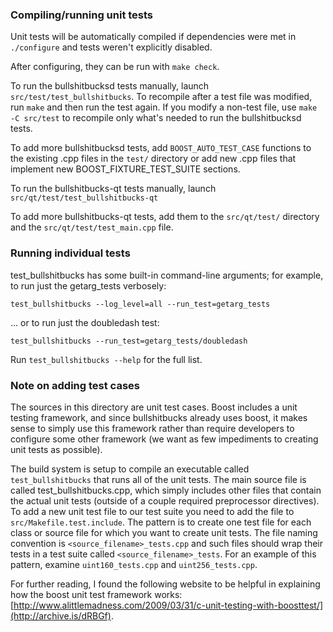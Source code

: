 ### Compiling/running unit tests

Unit tests will be automatically compiled if dependencies were met in `./configure`
and tests weren't explicitly disabled.

After configuring, they can be run with `make check`.

To run the bullshitbucksd tests manually, launch `src/test/test_bullshitbucks`. To recompile
after a test file was modified, run `make` and then run the test again. If you
modify a non-test file, use `make -C src/test` to recompile only what's needed
to run the bullshitbucksd tests.

To add more bullshitbucksd tests, add `BOOST_AUTO_TEST_CASE` functions to the existing
.cpp files in the `test/` directory or add new .cpp files that
implement new BOOST_FIXTURE_TEST_SUITE sections.

To run the bullshitbucks-qt tests manually, launch `src/qt/test/test_bullshitbucks-qt`

To add more bullshitbucks-qt tests, add them to the `src/qt/test/` directory and
the `src/qt/test/test_main.cpp` file.

### Running individual tests

test_bullshitbucks has some built-in command-line arguments; for
example, to run just the getarg_tests verbosely:

    test_bullshitbucks --log_level=all --run_test=getarg_tests

... or to run just the doubledash test:

    test_bullshitbucks --run_test=getarg_tests/doubledash

Run `test_bullshitbucks --help` for the full list.

### Note on adding test cases

The sources in this directory are unit test cases.  Boost includes a
unit testing framework, and since bullshitbucks already uses boost, it makes
sense to simply use this framework rather than require developers to
configure some other framework (we want as few impediments to creating
unit tests as possible).

The build system is setup to compile an executable called `test_bullshitbucks`
that runs all of the unit tests.  The main source file is called
test_bullshitbucks.cpp, which simply includes other files that contain the
actual unit tests (outside of a couple required preprocessor
directives). To add a new unit test file to our test suite you need
to add the file to `src/Makefile.test.include`. The pattern is to
create one test file for each class or source file for which you want
to create unit tests.  The file naming convention is
`<source_filename>_tests.cpp` and such files should wrap their tests
in a test suite called `<source_filename>_tests`.  For an example of
this pattern, examine `uint160_tests.cpp` and `uint256_tests.cpp`.

For further reading, I found the following website to be helpful in
explaining how the boost unit test framework works:
[http://www.alittlemadness.com/2009/03/31/c-unit-testing-with-boosttest/](http://archive.is/dRBGf).
